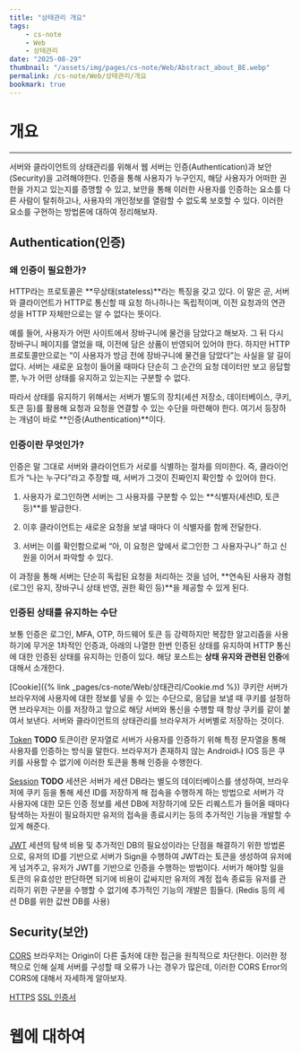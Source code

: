 ```yaml
---
title: "상태관리 개요"
tags:
    - cs-note
    - Web
    - 상태관리
date: "2025-08-29"
thumbnail: "/assets/img/pages/cs-note/Web/Abstract_about_BE.webp"
permalink: /cs-note/Web/상태관리/개요
bookmark: true
---
```


# 개요
---

서버와 클라이언트의 상태관리를 위해서 웹 서버는 인증(Authentication)과 보안(Security)을 고려해야한다. 인증을 통해 사용자가 누구인지, 해당 사용자가 어떠한 권한을 가지고 있는지를 증명할 수 있고, 보안을 통해 이러한 사용자를 인증하는 요소를 다른 사람이 탈취하고나, 사용자의 개인정보를 열람할 수 없도록 보호할 수 있다. 이러한 요소를 구현하는 방법론에 대하여 정리해보자.

## Authentication(인증)

### 왜 인증이 필요한가?

HTTP라는 프로토콜은 **무상태(stateless)**라는 특징을 갖고 있다.
이 말은 곧, 서버와 클라이언트가 HTTP로 통신할 때 요청 하나하나는 독립적이며, 이전 요청과의 연관성을 HTTP 자체만으로는 알 수 없다는 뜻이다.

예를 들어, 사용자가 어떤 사이트에서 장바구니에 물건을 담았다고 해보자. 그 뒤 다시 장바구니 페이지를 열었을 때, 이전에 담은 상품이 반영되어 있어야 한다. 하지만 HTTP 프로토콜만으로는 “이 사용자가 방금 전에 장바구니에 물건을 담았다”는 사실을 알 길이 없다. 서버는 새로운 요청이 들어올 때마다 단순히 그 순간의 요청 데이터만 보고 응답할 뿐, 누가 어떤 상태를 유지하고 있는지는 구분할 수 없다.

따라서 상태를 유지하기 위해서는 서버가 별도의 장치(세션 저장소, 데이터베이스, 쿠키, 토큰 등)를 활용해 요청과 요청을 연결할 수 있는 수단을 마련해야 한다. 여기서 등장하는 개념이 바로 **인증(Authentication)**이다.

### 인증이란 무엇인가?

인증은 말 그대로 서버와 클라이언트가 서로를 식별하는 절차를 의미한다.
즉, 클라이언트가 “나는 누구다”라고 주장할 때, 서버가 그것이 진짜인지 확인할 수 있어야 한다.

1. 사용자가 로그인하면 서버는 그 사용자를 구분할 수 있는 **식별자(세션ID, 토큰 등)**를 발급한다.

2. 이후 클라이언트는 새로운 요청을 보낼 때마다 이 식별자를 함께 전달한다.

3. 서버는 이를 확인함으로써 “아, 이 요청은 앞에서 로그인한 그 사용자구나” 하고 신원을 이어서 파악할 수 있다.

이 과정을 통해 서버는 단순히 독립된 요청을 처리하는 것을 넘어, **연속된 사용자 경험(로그인 유지, 장바구니 상태 반영, 권한 확인 등)**을 제공할 수 있게 된다.

### 인증된 상태를 유지하는 수단

보통 인증은 로그인, MFA, OTP, 하드웨어 토큰 등 강력하지만 복잡한 알고리즘을 사용하기에 무거운 1차적인 인증과, 아래의 나열한 한번 인증된 상태를 유지하여 HTTP 통신에 대한 인증된 상태를 유지하는 인증이 있다. 해당 포스트는 **상태 유지와 관련된 인증**에 대해서 소개한다.


[Cookie]({% link _pages/cs-note/Web/상태관리/Cookie.md %})
쿠키란 서버가 브라우저에 사용자에 대한 정보를 넣을 수 있는 수단으로, 응답을 보낼 때 쿠키를 설정하면 브라우저는 이를 저장하고 앞으로 해당 서버와 통신을 수행할 때 항상 쿠키를 같이 붙여서 보낸다. 서버와 클라이언트의 상태관리를 브라우저가 서버별로 저장하는 것이다.

[Token]() **TODO**
토큰이란 문자열로 서버가 사용자를 인증하기 위해 특정 문자열을 통해 사용자를 인증하는 방식을 말한다. 브라우저가 존재하지 않는 Android나 IOS 등은 쿠키를 사용할 수 없기에 이러한 토큰을 통해 인증을 수행한다.

[Session]() **TODO**
세션은 서버가 세션 DB라는 별도의 데이터베이스를 생성하여, 브라우저에 쿠키 등을 통해 세션 ID를 저장하게 해 접속을 수행하게 하는 방법으로 서버가 각 사용자에 대한 모든 인증 정보를 세션 DB에 저장하기에 모든 리퀘스트가 들어올 때마다 탐색하는 자원이 필요하지만 유저의 접속을 종료시키는 등의 추가적인 기능을 개발할 수 있게 해준다.

[JWT](/cs-note/Web/상태관리/JWT.html)
세션의 탐색 비용 및 추가적인 DB의 필요성이라는 단점을 해결하기 위한 방법론으로, 유저의 ID를 기반으로 서버가 Sign을 수행하여 JWT라는 토큰을 생성하여 유저에게 넘겨주고, 유저가 JWT를 기반으로 인증을 수행하는 방법이다. 서버가 해야할 일을 토큰의 유효성만 판단하면 되기에 비용이 값싸지만 유저의 계정 접속 종료등 유저를 관리하기 위한 구분을 수행할 수 없기에 추가적인 기능의 개발은 힘들다. (Redis 등의 세션 DB를 위한 값싼 DB를 사용)

## Security(보안)


[CORS](/cs-note/Web/상태관리/CORS.md)
브라우저는 Origin이 다른 출처에 대한 접근을 원칙적으로 차단한다. 이러한 정책으로 인해 실제 서버를 구성할 때 오류가 나는 경우가 많은데, 이러한 CORS Error의 CORS에 대해서 자세하게 알아보자.

[HTTPS]()
[SSL 인증서]()
# 웹에 대하여